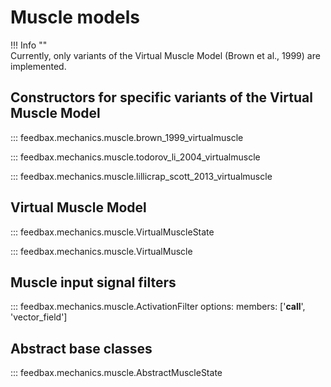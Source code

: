 # Muscle models

!!! Info  ""  
    Currently, only variants of the Virtual Muscle Model (Brown et al., 1999) are implemented.

## Constructors for specific variants of the Virtual Muscle Model

::: feedbax.mechanics.muscle.brown_1999_virtualmuscle

::: feedbax.mechanics.muscle.todorov_li_2004_virtualmuscle

::: feedbax.mechanics.muscle.lillicrap_scott_2013_virtualmuscle

## Virtual Muscle Model

::: feedbax.mechanics.muscle.VirtualMuscleState

::: feedbax.mechanics.muscle.VirtualMuscle

## Muscle input signal filters

::: feedbax.mechanics.muscle.ActivationFilter
    options:
        members: ['__call__', 'vector_field']
        
## Abstract base classes

::: feedbax.mechanics.muscle.AbstractMuscleState

